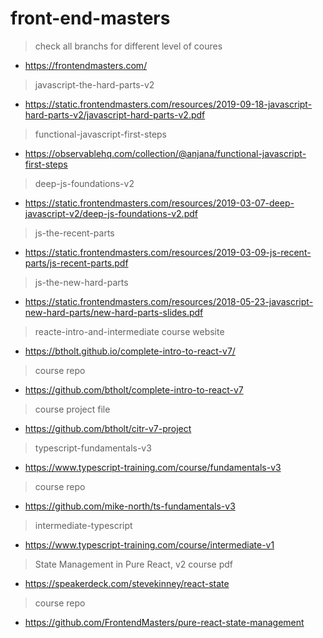 # front-end-masters

> check all branchs for different level of coures
- https://frontendmasters.com/


> javascript-the-hard-parts-v2
- https://static.frontendmasters.com/resources/2019-09-18-javascript-hard-parts-v2/javascript-hard-parts-v2.pdf


> functional-javascript-first-steps
- https://observablehq.com/collection/@anjana/functional-javascript-first-steps


> deep-js-foundations-v2
- https://static.frontendmasters.com/resources/2019-03-07-deep-javascript-v2/deep-js-foundations-v2.pdf


> js-the-recent-parts
- https://static.frontendmasters.com/resources/2019-03-09-js-recent-parts/js-recent-parts.pdf


> js-the-new-hard-parts
- https://static.frontendmasters.com/resources/2018-05-23-javascript-new-hard-parts/new-hard-parts-slides.pdf


> reacte-intro-and-intermediate
> course website
- https://btholt.github.io/complete-intro-to-react-v7/

> course repo
- https://github.com/btholt/complete-intro-to-react-v7

> course project file
- https://github.com/btholt/citr-v7-project


> typescript-fundamentals-v3
- https://www.typescript-training.com/course/fundamentals-v3

> course repo
- https://github.com/mike-north/ts-fundamentals-v3


> intermediate-typescript
- https://www.typescript-training.com/course/intermediate-v1



> State Management in Pure React, v2
> course pdf
- https://speakerdeck.com/stevekinney/react-state

> course repo
- https://github.com/FrontendMasters/pure-react-state-management